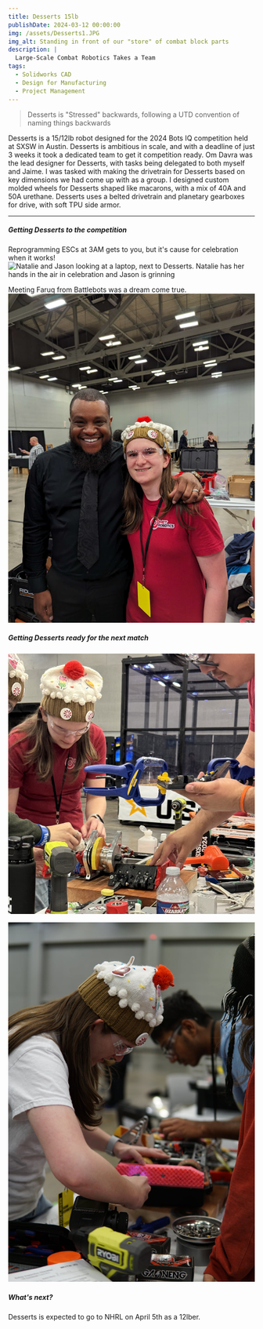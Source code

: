 ```yaml
---
title: Desserts 15lb
publishDate: 2024-03-12 00:00:00
img: /assets/Desserts1.JPG
img_alt: Standing in front of our "store" of combat block parts
description: |
  Large-Scale Combat Robotics Takes a Team
tags:
  - Solidworks CAD
  - Design for Manufacturing
  - Project Management
---
```


> Desserts is "Stressed" backwards, following a UTD convention of naming things backwards

Desserts is a 15/12lb robot designed for the 2024 Bots IQ competition held at SXSW in Austin. Desserts is ambitious in scale, and with a deadline of just 3 weeks it took a dedicated team to get it competition ready. Om Davra was the lead designer for Desserts, with tasks being delegated to both myself and Jaime. I was tasked with making the drivetrain for Desserts based on key dimensions we had come up with as a group. I designed custom molded wheels for Desserts shaped like macarons, with a mix of 40A and 50A urethane. Desserts uses a belted drivetrain and planetary gearboxes for drive, with soft TPU side armor. 

---

##### Getting Desserts to the competition
Reprogramming ESCs at 3AM gets to you, but it's cause for celebration when it works!
![Natalie and Jason looking at a laptop, next to Desserts. Natalie has her hands in the air in celebration and Jason is grinning](Desserts2.png)

Meeting Faruq from Battlebots was a dream come true.
![Faruq grinning in a black button up shirt and tie, with an arm over Natalie who is wearing a red shirt with the Comet Robotics logo, a cupcake beanie and safety glasses](faruq.jpeg)

##### Getting Desserts ready for the next match
![Natalie Working on Desserts in a red shirt and beanie hat](Desserts3.jpg)

![Natalie working on Desserts in a whiet shirt, she is screwing the side armor on with an electric screwdriver](desserts4.jpg)

##### What's next?
Desserts is expected to go to NHRL on April 5th as a 12lber.